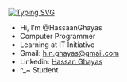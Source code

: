 <a href="https://git.io/typing-svg"><img src="https://readme-typing-svg.demolab.com?font=Rubik&weight=600&size=25&pause=1000&color=F72222E1&center=true&random=false&width=450&lines=Hassaan+Ghayas" alt="Typing SVG" /></a>

- Hi, I’m @HassaanGhayas
- Computer Programmer
- Learning at IT Initiative
- Gmail: <a href = h.n.ghayas@gmail.com>h.n.ghayas@gmail.com</a>
- Linkedin: <a href = https://www.linkedin.com/in/hassaan-ghayas/>Hassan Ghayas</a>
- ^_~ Student
<!---
HassaanGhayas/HassaanGhayas is a ✨ special ✨ repository because its `README.md` (this file) appears on your GitHub profile.
You can click the Preview link to take a look at your changes.
--->
